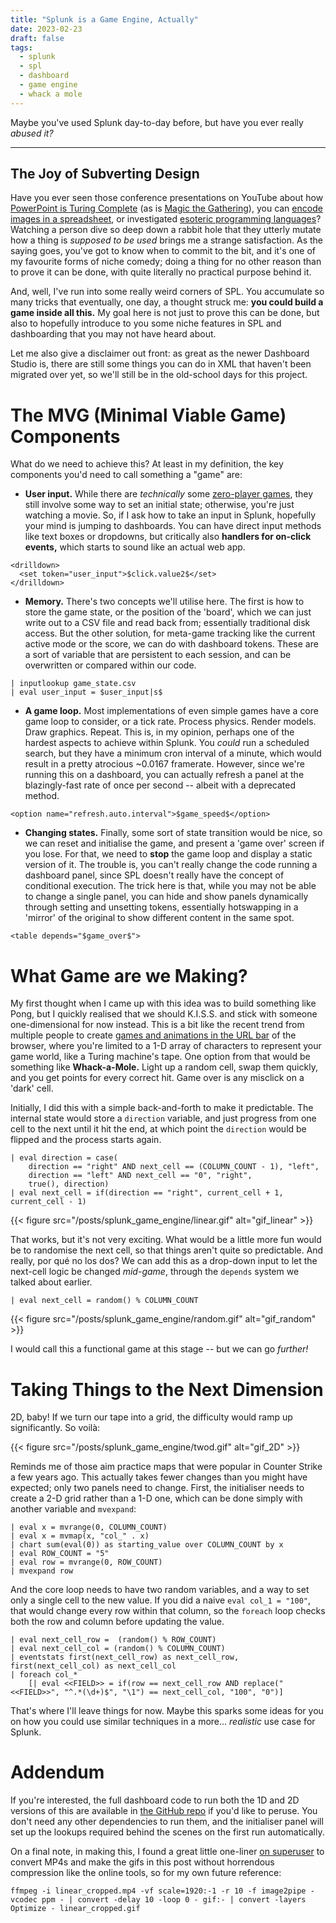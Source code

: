 ```yaml
---
title: "Splunk is a Game Engine, Actually"
date: 2023-02-23
draft: false
tags:
  - splunk
  - spl
  - dashboard
  - game engine
  - whack a mole
---
```


Maybe you've used Splunk day-to-day before, but have you ever really _abused it?_

<!--more-->

---

## The Joy of Subverting Design

Have you ever seen those conference presentations on YouTube about how [PowerPoint is Turing Complete][ppt_turing] (as is [Magic the Gathering][magic_turing]), you can [encode images in a spreadsheet][matt_parker_spreadsheet], or investigated [esoteric programming languages][esoteric_languages]? Watching a person dive so deep down a rabbit hole that they utterly mutate how a thing is _supposed to be used_ brings me a strange satisfaction. As the saying goes, you've got to know when to commit to the bit, and it's one of my favourite forms of niche comedy; doing a thing for no other reason than to prove it can be done, with quite literally no practical purpose behind it.

And, well, I've run into some really weird corners of SPL. You accumulate so many tricks that eventually, one day, a thought struck me: **you could build a game inside all this.** My goal here is not just to prove this can be done, but also to hopefully introduce to you some niche features in SPL and dashboarding that you may not have heard about.

Let me also give a disclaimer out front: as great as the newer Dashboard Studio is, there are still some things you can do in XML that haven't been migrated over yet, so we'll still be in the old-school days for this project.

# The MVG (Minimal Viable Game) Components

What do we need to achieve this? At least in my definition, the key components you'd need to call something a "game" are:

* **User input.** While there are _technically_ some [zero-player games][sam_hogan_zero_player_game], they still involve some way to set an initial state; otherwise, you're just watching a movie. So, if I ask how to take an input in Splunk, hopefully your mind is jumping to dashboards. You can have direct input methods like text boxes or dropdowns, but critically also **handlers for on-click events,** which starts to sound like an actual web app.

```
<drilldown>
  <set token="user_input">$click.value2$</set>
</drilldown>
```

* **Memory.** There's two concepts we'll utilise here. The first is how to store the game state, or the position of the 'board', which we can just write out to a CSV file and read back from; essentially traditional disk access. But the other solution, for meta-game tracking like the current active mode or the score, we can do with dashboard tokens. These are a sort of variable that are persistent to each session, and can be overwritten or compared within our code. 

```
| inputlookup game_state.csv
| eval user_input = $user_input|s$
```

<!--
* **A goal or score system.** Less on the technical side and more into design, I suppose, but we need some incentive and goal structure to make this a game and not a colourful button panel.
-->

* **A game loop.** Most implementations of even simple games have a core game loop to consider, or a tick rate. Process physics. Render models. Draw graphics. Repeat. This is, in my opinion, perhaps one of the hardest aspects to achieve within Splunk. You _could_ run a scheduled search, but they have a minimum cron interval of a minute, which would result in a pretty atrocious \~0.0167 framerate. However, since we're running this on a dashboard, you can actually refresh a panel at the blazingly-fast rate of once per second -- albeit with a deprecated method.

```
<option name="refresh.auto.interval">$game_speed$</option>
```

* **Changing states.** Finally, some sort of state transition would be nice, so we can reset and initialise the game, and present a 'game over' screen if you lose. For that, we need to **stop** the game loop and display a static version of it. The trouble is, you can't really change the code running a dashboard panel, since SPL doesn't really have the concept of conditional execution. The trick here is that, while you may not be able to change a single panel, you can hide and show panels dynamically through setting and unsetting tokens, essentially hotswapping in a 'mirror' of the original to show different content in the same spot.

```
<table depends="$game_over$">
```

# What Game are we Making?

My first thought when I came up with this idea was to build something like Pong, but I quickly realised that we should K.I.S.S. and stick with someone one-dimensional for now instead. This is a bit like the recent trend from multiple people to create [games and animations in the URL bar][matthew_rayfield_url_bar] of the browser, where you're limited to a 1-D array of characters to represent your game world, like a Turing machine's tape. One option from that would be something like **Whack-a-Mole.** Light up a random cell, swap them quickly, and you get points for every correct hit. Game over is any misclick on a 'dark' cell.

Initially, I did this with a simple back-and-forth to make it predictable. The internal state would store a `direction` variable, and just progress from one cell to the next until it hit the end, at which point the `direction` would be flipped and the process starts again.

```
| eval direction = case(
    direction == "right" AND next_cell == (COLUMN_COUNT - 1), "left",
    direction == "left" AND next_cell == "0", "right",
    true(), direction) 
| eval next_cell = if(direction == "right", current_cell + 1, current_cell - 1) 
```

{{< figure src="/posts/splunk_game_engine/linear.gif" alt="gif_linear" >}}

That works, but it's not very exciting. What would be a little more fun would be to randomise the next cell, so that things aren't quite so predictable. And really, por qué no los dos? We can add this as a drop-down input to let the next-cell logic be changed _mid-game_, through the `depends` system we talked about earlier.

```
| eval next_cell = random() % COLUMN_COUNT
```

{{< figure src="/posts/splunk_game_engine/random.gif" alt="gif_random" >}}

I would call this a functional game at this stage -- but we can go _further!_

# Taking Things to the Next Dimension

2D, baby! If we turn our tape into a grid, the difficulty would ramp up significantly. So voilà:

{{< figure src="/posts/splunk_game_engine/twod.gif" alt="gif_2D" >}}

Reminds me of those aim practice maps that were popular in Counter Strike a few years ago. This actually takes fewer changes than you might have expected; only two panels need to change. First, the initialiser needs to create a 2-D grid rather than a 1-D one, which can be done simply with another variable and `mvexpand`: 

```
| eval x = mvrange(0, COLUMN_COUNT) 
| eval x = mvmap(x, "col_" . x) 
| chart sum(eval(0)) as starting_value over COLUMN_COUNT by x 
| eval ROW_COUNT = "5" 
| eval row = mvrange(0, ROW_COUNT) 
| mvexpand row 
```

And the core loop needs to have two random variables, and a way to set only a single cell to the new value. If you did a naive `eval col_1 = "100"`, that would change every row within that column, so the `foreach` loop checks both the row and column before updating the value.

```
| eval next_cell_row =  (random() % ROW_COUNT)
| eval next_cell_col = (random() % COLUMN_COUNT)
| eventstats first(next_cell_row) as next_cell_row, first(next_cell_col) as next_cell_col
| foreach col_*
    [| eval <<FIELD>> = if(row == next_cell_row AND replace("<<FIELD>>", "^.*(\d+)$", "\1") == next_cell_col, "100", "0")]
```

That's where I'll leave things for now. Maybe this sparks some ideas for you on how you could use similar techniques in a more\... _realistic_ use case for Splunk.

# Addendum

If you're interested, the full dashboard code to run both the 1D and 2D versions of this are available in [the GitHub repo][github_repo] if you'd like to peruse. You don't need any other dependencies to run them, and the initialiser panel will set up the lookups required behind the scenes on the first run automatically.

On a final note, in making this, I found a great little one-liner [on superuser][superuser_converter] to convert MP4s and make the gifs in this post without horrendous compression like the online tools, so for my own future reference:

```
ffmpeg -i linear_cropped.mp4 -vf scale=1920:-1 -r 10 -f image2pipe -vcodec ppm - | convert -delay 10 -loop 0 - gif:- | convert -layers Optimize - linear_cropped.gif
```


[ppt_turing]: https://youtu.be/uNjxe8ShM-8
[esoteric_languages]: https://youtu.be/cQ7bcCrJMHc
[magic_turing]: https://www.toothycat.net/~hologram/Turing/index.html
[sam_hogan_zero_player_game]: https://youtu.be/N-BbgqOjIqk
[matthew_rayfield_url_bar]: https://matthewrayfield.com/articles/games-and-graphics-in-popup-url-bars/
[matt_parker_spreadsheet]: https://youtu.be/UBX2QQHlQ_I
[superuser_converter]: https://superuser.com/questions/556029/how-do-i-convert-a-video-to-gif-using-ffmpeg-with-reasonable-quality
[github_repo]: https://github.com/tquin/hugo-tquin/tree/main/content/posts/splunk_game_engine

<!--
Additional links:
[ppt_recursive]: https://youtu.be/b-Fa6HtvGtQ
[jan_misali_hangman]: https://youtu.be/le5uGqHKll8
[jan_misali_base_systems]: https://youtu.be/7OEF3JD-jYo
-->